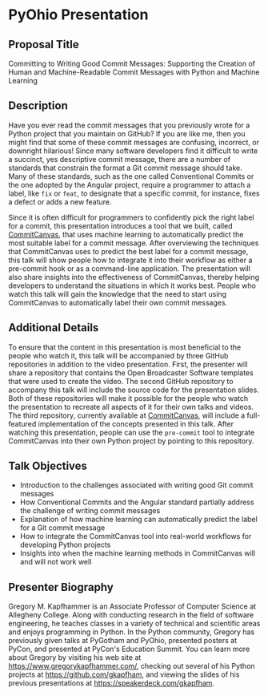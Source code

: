 # PyOhio Presentation

## Proposal Title

Committing to Writing Good Commit Messages: Supporting the Creation of Human
and Machine-Readable Commit Messages with Python and Machine Learning

## Description

Have you ever read the commit messages that you previously wrote for a Python
project that you maintain on GitHub? If you are like me, then you might find
that some of these commit messages are confusing, incorrect, or downright
hilarious! Since many software developers find it difficult to write a succinct,
yes descriptive commit message, there are a number of standards that constrain
the format a Git commit message should take. Many of these standards, such as
the one called Conventional Commits or the one adopted by the Angular project,
require a programmer to attach a label, like `fix` or `feat`, to designate that
a specific commit, for instance, fixes a defect or adds a new feature.

Since it is often difficult for programmers to confidently pick the right label
for a commit, this presentation introduces a tool that we built, called
[CommitCanvas](https://github.com/CommittedTeam/CommitCanvas), that uses
machine learning to automatically predict the most suitable label for a commit
message. After overviewing the techniques that CommitCanvas uses to predict the
best label for a commit message, this talk will show people how to integrate it
into their workflow as either a pre-commit hook or as a command-line
application. The presentation will also share insights into the effectiveness of
CommitCanvas, thereby helping developers to understand the situations in which
it works best. People who watch this talk will gain the knowledge that the need
to start using CommitCanvas to automatically label their own commit messages.

## Additional Details

To ensure that the content in this presentation is most beneficial to the people
who watch it, this talk will be accompanied by three GitHub repositories in
addition to the video presentation. First, the presenter will share a repository
that contains the Open Broadcaster Software templates that were used to create
the video. The second GitHub repository to accompany this talk will include the
source code for the presentation slides. Both of these repositories will make it
possible for the people who watch the presentation to recreate all aspects of it
for their own talks and videos. The third repository, currently available at
[CommitCanvas](https://github.com/CommittedTeam/CommitCanvas), will include a
full-featured implementation of the concepts presented in this talk. After
watching this presentation, people can use the `pre-commit` tool to integrate
CommitCanvas into their own Python project by pointing to this repository.

## Talk Objectives

- Introduction to the challenges associated with writing good Git commit messages
- How Conventional Commits and the Angular standard partially address the challenge of writing commit messages
- Explanation of how machine learning can automatically predict the label for a Git commit message
- How to integrate the CommitCanvas tool into real-world workflows for developing Python projects
- Insights into when the machine learning methods in CommitCanvas will and will not work well

## Presenter Biography

Gregory M. Kapfhammer is an Associate Professor of Computer Science at Allegheny
College. Along with conducting research in the field of software engineering, he
teaches classes in a variety of technical and scientific areas and enjoys
programming in Python. In the Python community, Gregory has previously given
talks at PyGotham and PyOhio, presented posters at PyCon, and presented at
PyCon's Education Summit. You can learn more about Gregory by visiting his web
site at https://www.gregorykapfhammer.com/, checking out several of his Python
projects at https://github.com/gkapfham, and viewing the slides of his previous
presentations at https://speakerdeck.com/gkapfham.
